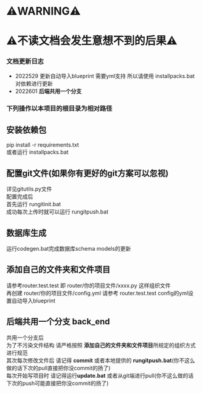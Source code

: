 # ⚠️WARNING⚠️   
# ⚠️不读文档会发生意想不到的后果⚠️  
### 文档更新日志
- 2022529 更新自动导入blueprint 需要yml支持 所以请使用 installpacks.bat 对依赖进行更新
- 2022601 **后端共用一个分支**


### 下列操作以本项目的根目录为相对路径
## 安装依赖包
pip install -r requirements.txt  
或者运行 installpacks.bat
## 配置git文件(如果你有更好的git方案可以忽视)
详见gitutils.py文件  
配置完成后   
首先运行 rungitinit.bat  
成功每次上传时就可以运行 rungitpush.bat  
## 数据库生成
运行codegen.bat完成数据库schema models的更新
## 添加自己的文件夹和文件项目
请参考router.test.test
即 router/你的项目文件/xxxx.py 这样组织文件  
再创建 router/你的项目文件/config.yml 请参考 router.test.test config的yml设置自动导入blueprint  

## 后端共用一个分支 back_end
共用一个分支后   
为了不污染文件结构 请严格按照 **添加自己的文件夹和文件项目**所规定的组织方式进行规范   
其次每次修改文件后 请记得 **commit** 或者本地提供的 **rungitpush.bat**(你不这么做的话下次的pull直接把你没commit的扬了)   
每次开始写项目时 请记得运行**update.bat** 或者从git端进行pull(你不这么做的话下次的push可能直接把你没commit的扬了)   